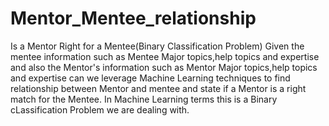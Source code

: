 # Mentor_Mentee_relationship
Is a Mentor Right for a Mentee(Binary Classification Problem)
Given the mentee information such as Mentee Major topics,help topics and expertise and also the Mentor's information such as Mentor Major topics,help topics and expertise can we leverage Machine Learning techniques to find relationship between Mentor and mentee and state if a Mentor is a right match for the Mentee.
In Machine Learning terms this is a Binary cLassification Problem we are dealing with.

